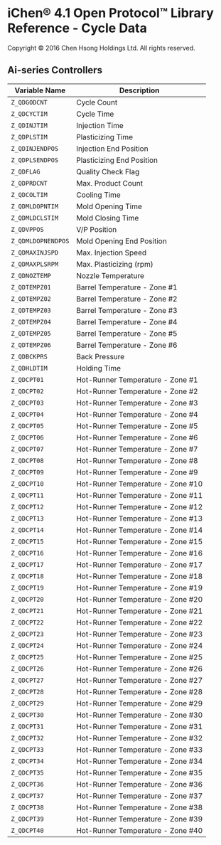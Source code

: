 # iChen&reg; 4.1 Open Protocol&trade; Library Reference - Cycle Data

Copyright &copy; 2016 Chen Hsong Holdings Ltd.  All rights reserved.

## Ai-series Controllers

|Variable Name|Description|
|-------------|-----------|
|`Z_QDGODCNT`|Cycle Count|
|`Z_QDCYCTIM`|Cycle Time|
|`Z_QDINJTIM`|Injection Time|
|`Z_QDPLSTIM`|Plasticizing Time|
|`Z_QDINJENDPOS`|Injection End Position|
|`Z_QDPLSENDPOS`|Plasticizing End Position|
|`Z_QDFLAG`|Quality Check Flag|
|`Z_QDPRDCNT`|Max. Product Count|
|`Z_QDCOLTIM`|Cooling Time|
|`Z_QDMLDOPNTIM`|Mold Opening Time|
|`Z_QDMLDCLSTIM`|Mold Closing Time|
|`Z_QDVPPOS`|V/P Position|
|`Z_QDMLDOPNENDPOS`|Mold Opening End Position|
|`Z_QDMAXINJSPD`|Max. Injection Speed|
|`Z_QDMAXPLSRPM`|Max. Plasticizing (rpm)|
|`Z_QDNOZTEMP`|Nozzle Temperature|
|`Z_QDTEMPZ01`|Barrel Temperature - Zone #1|
|`Z_QDTEMPZ02`|Barrel Temperature - Zone #2|
|`Z_QDTEMPZ03`|Barrel Temperature - Zone #3|
|`Z_QDTEMPZ04`|Barrel Temperature - Zone #4|
|`Z_QDTEMPZ05`|Barrel Temperature - Zone #5|
|`Z_QDTEMPZ06`|Barrel Temperature - Zone #6|
|`Z_QDBCKPRS`|Back Pressure|
|`Z_QDHLDTIM`|Holding Time|
|`Z_QDCPT01`|Hot-Runner Temperature - Zone #1|
|`Z_QDCPT02`|Hot-Runner Temperature - Zone #2|
|`Z_QDCPT03`|Hot-Runner Temperature - Zone #3|
|`Z_QDCPT04`|Hot-Runner Temperature - Zone #4|
|`Z_QDCPT05`|Hot-Runner Temperature - Zone #5|
|`Z_QDCPT06`|Hot-Runner Temperature - Zone #6|
|`Z_QDCPT07`|Hot-Runner Temperature - Zone #7|
|`Z_QDCPT08`|Hot-Runner Temperature - Zone #8|
|`Z_QDCPT09`|Hot-Runner Temperature - Zone #9|
|`Z_QDCPT10`|Hot-Runner Temperature - Zone #10|
|`Z_QDCPT11`|Hot-Runner Temperature - Zone #11|
|`Z_QDCPT12`|Hot-Runner Temperature - Zone #12|
|`Z_QDCPT13`|Hot-Runner Temperature - Zone #13|
|`Z_QDCPT14`|Hot-Runner Temperature - Zone #14|
|`Z_QDCPT15`|Hot-Runner Temperature - Zone #15|
|`Z_QDCPT16`|Hot-Runner Temperature - Zone #16|
|`Z_QDCPT17`|Hot-Runner Temperature - Zone #17|
|`Z_QDCPT18`|Hot-Runner Temperature - Zone #18|
|`Z_QDCPT19`|Hot-Runner Temperature - Zone #19|
|`Z_QDCPT20`|Hot-Runner Temperature - Zone #20|
|`Z_QDCPT21`|Hot-Runner Temperature - Zone #21|
|`Z_QDCPT22`|Hot-Runner Temperature - Zone #22|
|`Z_QDCPT23`|Hot-Runner Temperature - Zone #23|
|`Z_QDCPT24`|Hot-Runner Temperature - Zone #24|
|`Z_QDCPT25`|Hot-Runner Temperature - Zone #25|
|`Z_QDCPT26`|Hot-Runner Temperature - Zone #26|
|`Z_QDCPT27`|Hot-Runner Temperature - Zone #27|
|`Z_QDCPT28`|Hot-Runner Temperature - Zone #28|
|`Z_QDCPT29`|Hot-Runner Temperature - Zone #29|
|`Z_QDCPT30`|Hot-Runner Temperature - Zone #30|
|`Z_QDCPT31`|Hot-Runner Temperature - Zone #31|
|`Z_QDCPT32`|Hot-Runner Temperature - Zone #32|
|`Z_QDCPT33`|Hot-Runner Temperature - Zone #33|
|`Z_QDCPT34`|Hot-Runner Temperature - Zone #34|
|`Z_QDCPT35`|Hot-Runner Temperature - Zone #35|
|`Z_QDCPT36`|Hot-Runner Temperature - Zone #36|
|`Z_QDCPT37`|Hot-Runner Temperature - Zone #37|
|`Z_QDCPT38`|Hot-Runner Temperature - Zone #38|
|`Z_QDCPT39`|Hot-Runner Temperature - Zone #39|
|`Z_QDCPT40`|Hot-Runner Temperature - Zone #40|
